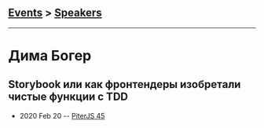 ## [Events](../README.md) > [Speakers](../speakers.md)
---

# Дима Богер

## Storybook или как фронтендеры изобретали чистые функции с TDD
- 2020 Feb 20 -- [PiterJS 45](https://youtu.be/j83p7mCr7h0?t=1350)    
